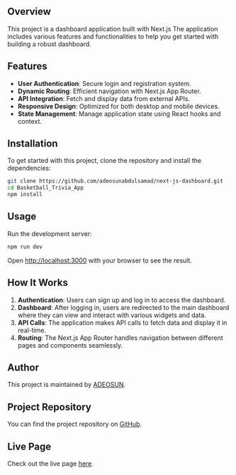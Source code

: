 
## Overview

This project is a dashboard application built with Next.js The application includes various features and functionalities to help you get started with building a robust dashboard.

## Features

- **User Authentication**: Secure login and registration system.
- **Dynamic Routing**: Efficient navigation with Next.js App Router.
- **API Integration**: Fetch and display data from external APIs.
- **Responsive Design**: Optimized for both desktop and mobile devices.
- **State Management**: Manage application state using React hooks and context.

## Installation

To get started with this project, clone the repository and install the dependencies:

```bash
git clone https://github.com/adeosunabdulsamad/next-js-dashboard.git
cd Basketball_Trivia_App
npm install
```

## Usage

Run the development server:

```bash
npm run dev
```

Open [http://localhost:3000](http://localhost:3000) with your browser to see the result.

## How It Works

1. **Authentication**: Users can sign up and log in to access the dashboard.
2. **Dashboard**: After logging in, users are redirected to the main dashboard where they can view and interact with various widgets and data.
3. **API Calls**: The application makes API calls to fetch data and display it in real-time.
4. **Routing**: The Next.js App Router handles navigation between different pages and components seamlessly.


## Author

This project is maintained by [ADEOSUN](https://github.com/adeosunabdulsamad).

## Project Repository

You can find the project repository on [GitHub](https://github.com/adeosunabdulsamad/next-js-dashboard).

## Live Page

Check out the live page [here](next-js-dashboard-amber-one.vercel.app).
